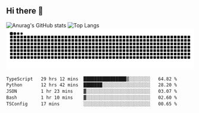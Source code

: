 ## Hi there 👋
![Anurag's GitHub stats](https://github-readme-stats.vercel.app/api?username=CNCoreSteb)
![Top Langs](https://github-readme-stats.vercel.app/api/top-langs/?username=CNCoreSteb)
<picture>
  <source media="(prefers-color-scheme: dark)" srcset="https://raw.githubusercontent.com/CNCoreSteb/CNCoreSteb/output/github-contribution-grid-snake-dark.svg">
  <source media="(prefers-color-scheme: light)" srcset="https://raw.githubusercontent.com/CNCoreSteb/CNCoreSteb/output/github-contribution-grid-snake.svg">
  <img alt="github contribution grid snake animation" src="https://raw.githubusercontent.com/CNCoreSteb/CNCoreSteb/output/github-contribution-grid-snake.svg">
</picture>

<!--START_SECTION:waka-->

```txt
TypeScript   29 hrs 12 mins  ████████████████▒░░░░░░░░   64.82 %
Python       12 hrs 42 mins  ███████░░░░░░░░░░░░░░░░░░   28.20 %
JSON         1 hr 23 mins    ▓░░░░░░░░░░░░░░░░░░░░░░░░   03.07 %
Bash         1 hr 10 mins    ▓░░░░░░░░░░░░░░░░░░░░░░░░   02.60 %
TSConfig     17 mins         ░░░░░░░░░░░░░░░░░░░░░░░░░   00.65 %
```

<!--END_SECTION:waka-->


<!--
**CNCoreSteb/CNCoreSteb** is a ✨ _special_ ✨ repository because its `README.md` (this file) appears on your GitHub profile.

Here are some ideas to get you started:

- 🔭 I’m currently working on ...
- 🌱 I’m currently learning ...
- 👯 I’m looking to collaborate on ...
- 🤔 I’m looking for help with ...
- 💬 Ask me about ...
- 📫 How to reach me: ...
- 😄 Pronouns: ...
- ⚡ Fun fact: ...
-->
